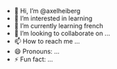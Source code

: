 - 👋 Hi, I’m @axelheiberg
- 👀 I’m interested in learning
- 🌱 I’m currently learning french
- 💞️ I’m looking to collaborate on ...
- 📫 How to reach me ...
- 😄 Pronouns: ...
- ⚡ Fun fact: ...

<!---
axelheiberg/axelheiberg is a ✨ special ✨ repository because its `README.md` (this file) appears on your GitHub profile.
You can click the Preview link to take a look at your changes.
--->

